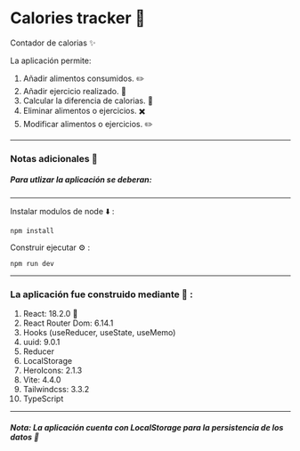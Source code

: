 # Calories tracker 📄

Contador de calorias ✨

La aplicación permite: 

1. Añadir alimentos consumidos. ✏️
2. Añadir ejercicio realizado. 💪
3. Calcular la diferencia de calorias. 💯
4. Eliminar alimentos o ejercicios. ✖️
5. Modificar alimentos o ejercicios. ✏️

---

### Notas adicionales 📗

##### Para utlizar la aplicación se deberan:

---

Instalar modulos de node ⬇️ :

```
npm install
```

Construir ejecutar ⚙️ :

```
npm run dev
```

---

### La aplicación fue construido mediante 🔧 :

1. React: 18.2.0 🚀
2. React Router Dom: 6.14.1
3. Hooks (useReducer, useState, useMemo)
4. uuid: 9.0.1
5. Reducer
6. LocalStorage
7. HeroIcons: 2.1.3
8. Vite: 4.4.0 
9. Tailwindcss: 3.3.2
10. TypeScript

----

##### Nota: La aplicación cuenta con LocalStorage para la persistencia de los datos 🚀
